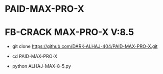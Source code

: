 # PAID-MAX-PRO-X
# FB-CRACK MAX-PRO-X V:8.5
- git clone https://github.com/DARK-ALHAJ-404/PAID-MAX-PRO-X.git

- cd PAID-MAX-PRO-X

- python ALHAJ-MAX-8-5.py
